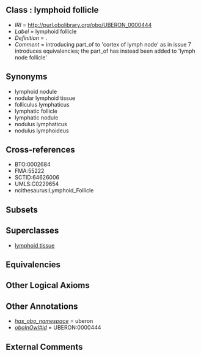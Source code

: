 
## Class : lymphoid follicle

 * *IRI* = http://purl.obolibrary.org/obo/UBERON_0000444
 * *Label* = lymphoid follicle
 * *Definition* = .
 * *Comment* = introducing part_of to 'cortex of lymph node' as in issue 7 introduces equivalencies; the part_of has instead been added to 'lymph node follicle'

## Synonyms

 * lymphoid nodule
 * nodular lymphoid tissue
 * folliculus lymphaticus
 * lymphatic follicle
 * lymphatic nodule
 * nodulus lymphaticus
 * nodulus lymphoideus

## Cross-references

 * BTO:0002684
 * FMA:55222
 * SCTID:64626006
 * UMLS:C0229654
 * ncithesaurus:Lymphoid_Follicle

## Subsets


## Superclasses

 * [lymphoid tissue](../../UBERON/44/UBERON_0001744.md)

## Equivalencies


## Other Logical Axioms


## Other Annotations

 * *[has_obo_namespace](../../ce/oboInOwl#hasOBONamespace.md)* = uberon
 * *[oboInOwl#id](../../id/oboInOwl#id.md)* = UBERON:0000444

## External Comments

